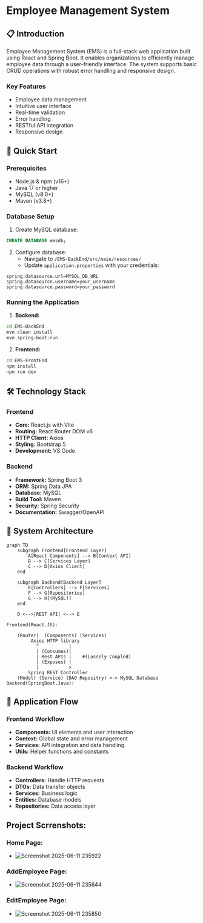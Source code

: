 # Employee Management System

## 📋 Introduction
Employee Management System (EMS) is a full-stack web application built using React and Spring Boot. It enables organizations to efficiently manage employee data through a user-friendly interface. The system supports basic CRUD operations with robust error handling and responsive design.

### Key Features
- Employee data management
- Intuitive user interface
- Real-time validation
- Error handling
- RESTful API integration
- Responsive design

## 🚀 Quick Start

### Prerequisites
- Node.js & npm (v16+)
- Java 17 or higher
- MySQL (v8.0+)
- Maven (v3.8+)

### Database Setup
1. Create MySQL database:
```sql
CREATE DATABASE emsdb;
```

2. Configure database:
   - Navigate to `/EMS-BackEnd/src/main/resources/`
   - Update `application.properties` with your credentials:
```properties
spring.datasource.url=MYSQL_DB_URL
spring.datasource.username=your_username
spring.datasource.password=your_password
```

### Running the Application

1. **Backend:**
```bash
cd EMS-BackEnd
mvn clean install
mvn spring-boot:run
```

2. **Frontend:**
```bash
cd EMS-FrontEnd
npm install
npm run dev
```

## 🛠️ Technology Stack

### Frontend
- **Core:** React.js with Vite
- **Routing:** React Router DOM v6
- **HTTP Client:** Axios
- **Styling:** Bootstrap 5
- **Development:** VS Code

### Backend
- **Framework:** Spring Boot 3
- **ORM:** Spring Data JPA
- **Database:** MySQL
- **Build Tool:** Maven
- **Security:** Spring Security
- **Documentation:** Swagger/OpenAPI

## 📐 System Architecture

```
graph TD
    subgraph Frontend[Frontend Layer]
        A[React Components] --> B[Context API]
        B --> C[Services Layer]
        C --> D[Axios Client]
    end
    
    subgraph Backend[Backend Layer]
        E[Controllers] --> F[Services]
        F --> G[Repositories]
        G --> H[(MySQL)]
    end
    
    D <-->|REST API| <--> E
```
```
Frontend(React.JS):

    (Router)  (Components) (Services)
         Axios HTTP library
           ^           |
           | (Consumes)|
           | Rest APIs |    #(Lossely Coupled)
           | (Exposes) |
           |           >
        Spring REST Controller
    (Model) (Service) (DAO Repositry) <-> MySQL Database  
Backend(SpringBoot.Java):
```

## 🔄 Application Flow

### Frontend Workflow
- **Components:** UI elements and user interaction
- **Context:** Global state and error management
- **Services:** API integration and data handling
- **Utils:** Helper functions and constants

### Backend Workflow
- **Controllers:** Handle HTTP requests
- **DTOs:** Data transfer objects
- **Services:** Business logic
- **Entities:** Database models
- **Repositories:** Data access layer

## Project Scrrenshots:
### Home Page:
- ![Screenshot 2025-06-11 235922](https://github.com/user-attachments/assets/dfde63c8-49e2-4f9b-933b-102158bfda6a)


### AddEmployee Page:
- ![Screenshot 2025-06-11 235644](https://github.com/user-attachments/assets/657f8e3b-419e-4965-a5a6-aa51c35074ac)


### EditEmployee Page:
- ![Screenshot 2025-06-11 235850](https://github.com/user-attachments/assets/370ce9a2-0c29-4d83-bec1-483195244547)
